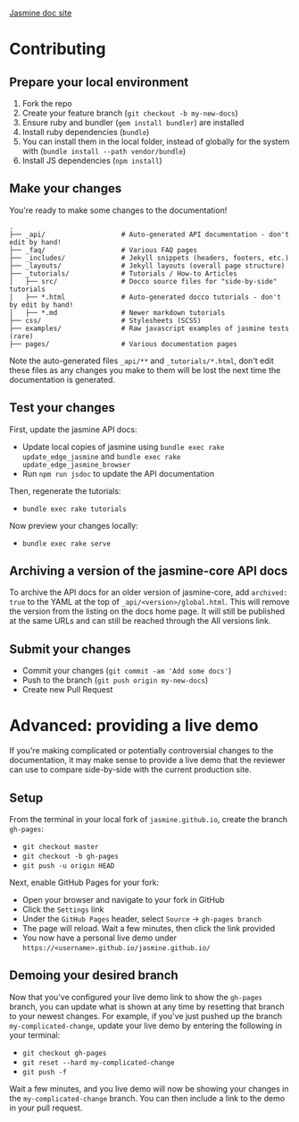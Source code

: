 [Jasmine doc site](https://jasmine.github.io/)

# Contributing

## Prepare your local environment

1. Fork the repo
1. Create your feature branch (`git checkout -b my-new-docs`)
1. Ensure ruby and bundler (`gem install bundler`) are installed
1. Install ruby dependencies (`bundle`)
 1. You can install them in the local folder, instead of globally for the system with (`bundle install --path vendor/bundle`)
1. Install JS dependencies (`npm install`)

## Make your changes

You're ready to make some changes to the documentation!

    .
    ├── _api/                   # Auto-generated API documentation - don't edit by hand!
    ├── _faq/                   # Various FAQ pages
    ├── _includes/              # Jekyll snippets (headers, footers, etc.)
    ├── _layouts/               # Jekyll layouts (overall page structure)
    ├── _tutorials/             # Tutorials / How-to Articles
    │   ├── src/                # Docco source files for "side-by-side" tutorials
    │   ├── *.html              # Auto-generated docco tutorials - don't by edit by hand!
    │   ├── *.md                # Newer markdown tutorials
    ├── css/                    # Stylesheets (SCSS)
    ├── examples/               # Raw javascript examples of jasmine tests (rare)
    ├── pages/                  # Various documentation pages

Note the auto-generated files `_api/**` and `_tutorials/*.html`, don't edit these files as any
changes you make to them will be lost the next time the documentation is generated.

## Test your changes

First, update the jasmine API docs:

- Update local copies of jasmine using `bundle exec rake update_edge_jasmine`
  and `bundle exec rake update_edge_jasmine_browser`
- Run `npm run jsdoc` to update the API documentation

Then, regenerate the tutorials:

- `bundle exec rake tutorials`

Now preview your changes locally:

- `bundle exec rake serve`

## Archiving a version of the jasmine-core API docs

To archive the API docs for an older version of jasmine-core, add `archived: true`
to the YAML at the top of `_api/<version>/global.html`. This will remove the 
version from the listing on the docs home page. It will still be published at the
same URLs and can still be reached through the All versions link.

## Submit your changes

- Commit your changes (`git commit -am 'Add some docs'`)
- Push to the branch (`git push origin my-new-docs`)
- Create new Pull Request

# Advanced: providing a live demo

If you're making complicated or potentially controversial changes to the documentation, it
may make sense to provide a live demo that the reviewer can use to compare side-by-side with
the current production site.

## Setup

From the terminal in your local fork of `jasmine.github.io`, create the branch `gh-pages`:

- `git checkout master`
- `git checkout -b gh-pages`
- `git push -u origin HEAD`

Next, enable GitHub Pages for your fork:

- Open your browser and navigate to your fork in GitHub
- Click the `Settings` link
- Under the `GitHub Pages` header, select `Source` -> `gh-pages branch`
- The page will reload. Wait a few minutes, then click the link provided
- You now have a personal live demo under `https://<username>.github.io/jasmine.github.io/`

## Demoing your desired branch

Now that you've configured your live demo link to show the `gh-pages` branch, you can
update what is shown at any time by resetting that branch to your newest changes. For example,
if you've just pushed up the branch `my-complicated-change`, update your live demo
by entering the following in your terminal:

- `git checkout gh-pages`
- `git reset --hard my-complicated-change`
- `git push -f`

Wait a few minutes, and you live demo will now be showing your changes in the `my-complicated-change`
branch. You can then include a link to the demo in your pull request.
